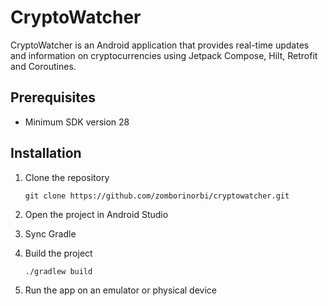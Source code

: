 # CryptoWatcher

CryptoWatcher is an Android application that provides real-time updates and information on cryptocurrencies using Jetpack Compose, Hilt, Retrofit and Coroutines.

## Prerequisites

- Minimum SDK version 28

## Installation

1. Clone the repository
   ```
   git clone https://github.com/zomborinorbi/cryptowatcher.git
   ```
2. Open the project in Android Studio

3. Sync Gradle

4. Build the project
   ```
   ./gradlew build
   ```
5. Run the app on an emulator or physical device 

